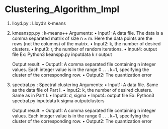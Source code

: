 # Clustering_Algorithm_Impl

1. lloyd.py : Lloyd’s k-means
2. kmeanspp.py : k-means++
	Arguments:
	• Input1: A data file. The data is a comma separated matrix of size n × m. Here the data points are the rows (not the columns) of the matrix.
	• Input2: k, the number of desired clusters.
	• Input3: r, the number of random iterations.
	• Input4: output file
	Ex: 
		Python3 keanspp.py inputdata k r output

	Output result:
	• Output1: A comma separated file containing n integer values. Each integer value is in the range 0 . . . k−1, specifying the cluster of the corresponding row.
	• Output2: The quantization error	

3. spectral.py : Spectral clustering
	Arguments:
	• Input1: A data file. Same as the data file of Part I.
	• Input2: k, the number of desired clusters. Same as in Part I.
	• Input3: σ, sigma
	• Input4: output file
	Ex:
		Python3 spectral.py inputdata k sigma outputclusters

	Output result:
		• Output1: A comma separated file containing n integer values. Each integer value is in the range 0 . . . k−1, specifying the cluster of the corresponding row.
		• Output2: The quantization error	
	
